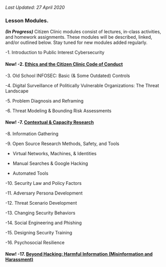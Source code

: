_Last Updated: 27 April 2020_

### **Lesson Modules.**

**_(In Progress)_** Citizen Clinic modules consist of lectures, in-class activities, and homework assignments. These modules will be described, linked, and/or outlined below. Stay tuned for new modules added regularly. 

-1. Introduction to Public Interest Cybersecurity

#### **New!** -2. [Ethics and the Citizen Clinic Code of Conduct](../Modules/Ethics/Ethics/) 

-3. Old School INFOSEC: Basic (& Some Outdated) Controls

-4. Digital Surveillance of Politically Vulnerable Organizations: The Threat Landscape

-5. Problem Diagnosis and Reframing

-6. Threat Modeling & Bounding Risk Assessments 

#### **New!** -7. [Contextual & Capacity Research](../Modules/Contextual_Research/Contextual_Research/)

-8. Information Gathering

-9. Open Source Research Methods, Safety, and Tools

* Virtual Networks, Machines, & Identities

* Manual Searches & Google Hacking

* Automated Tools

-10. Security Law and Policy Factors

-11. Adversary Persona Development

-12. Threat Scenario Development

-13. Changing Security Behaviors

-14. Social Engineering and Phishing

-15. Designing Security Training

-16. Psychosocial Resilience

#### **New!** -17. [Beyond Hacking: Harmful Information (Misinformation and Harassment)](../Modules/Harmful_Information/Harmful_Information/)

